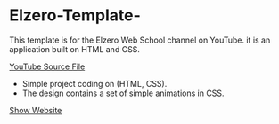 # Elzero-Template-
This template is for the Elzero Web School channel on YouTube. it is an application built on HTML and CSS.

[YouTube Source File](https://www.youtube.com/watch?v=vkc99WHcDTk)

- Simple project coding on (HTML, CSS).
- The design contains a set of simple animations in CSS.

[Show Website](https://mustafa-albash1.github.io/Elzero-Template/)
